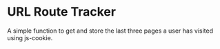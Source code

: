 # URL Route Tracker

A simple function to get and store the last three pages a user has visited using js-cookie.